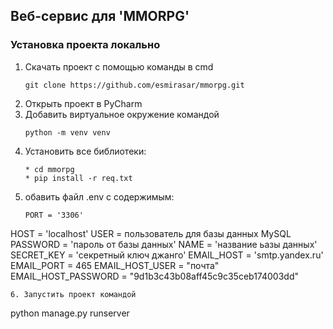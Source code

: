 ## Веб-сервис для 'MMORPG'

### Установка проекта локально
1. Скачать проект с помощью команды в cmd
   ```
   git clone https://github.com/esmirasar/mmorpg.git
   ```
2. Открыть проект в PyCharm
3. Добавить виртуальное окружение командой
   ```
   python -m venv venv
   ```
4. Установить все библиотеки:
   ```
   * cd mmorpg
   * pip install -r req.txt
   ```
5. обавить файл .env с содержимым:
   ```
   PORT = '3306'
HOST = 'localhost'
USER = пользователь для базы данных MySQL
PASSWORD = 'пароль от базы данных'
NAME = 'название ьазы данных'
SECRET_KEY = 'секретный ключ джанго'
EMAIL_HOST = 'smtp.yandex.ru'
EMAIL_PORT = 465
EMAIL_HOST_USER = "почта"
EMAIL_HOST_PASSWORD = "9d1b3c43b08aff45c9c35ceb174003dd"
   ```
6. Запустить проект командой
   ```
   python manage.py runserver
   ```
